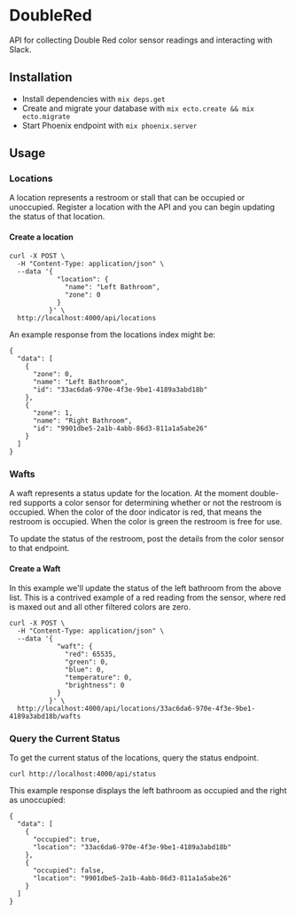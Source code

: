 # DoubleRed

API for collecting Double Red color sensor readings and interacting with Slack.

## Installation
  * Install dependencies with `mix deps.get`
  * Create and migrate your database with `mix ecto.create && mix ecto.migrate`
  * Start Phoenix endpoint with `mix phoenix.server`

## Usage

### Locations

A location represents a restroom or stall that can be occupied or unoccupied. Register a location with the API and you can begin updating the status of that location.

#### Create a location

```
curl -X POST \
  -H "Content-Type: application/json" \
  --data '{
            "location": {
              "name": "Left Bathroom",
              "zone": 0
            }
          }' \
  http://localhost:4000/api/locations
```

An example response from the locations index might be:

```
{
  "data": [
    {
      "zone": 0,
      "name": "Left Bathroom",
      "id": "33ac6da6-970e-4f3e-9be1-4189a3abd18b"
    },
    {
      "zone": 1,
      "name": "Right Bathroom",
      "id": "9901dbe5-2a1b-4abb-86d3-811a1a5abe26"
    }
  ]
}
```

### Wafts

A waft represents a status update for the location. At the moment double-red supports a color sensor for determining whether or not the restroom is occupied. When the color of the door indicator is red, that means the restroom is occupied. When the color is green the restroom is free for use.

To update the status of the restroom, post the details from the color sensor to that endpoint.


#### Create a Waft

In this example we'll update the status of the left bathroom from the above list. This is a contrived example of a red reading from the sensor, where red is maxed out and all other filtered colors are zero.

```
curl -X POST \
  -H "Content-Type: application/json" \
  --data '{
            "waft": {
              "red": 65535,
              "green": 0,
              "blue": 0,
              "temperature": 0,
              "brightness": 0
            }
          }' \
  http://localhost:4000/api/locations/33ac6da6-970e-4f3e-9be1-4189a3abd18b/wafts
```

### Query the Current Status

To get the current status of the locations, query the status endpoint.

```
curl http://localhost:4000/api/status
```

This example response displays the left bathroom as occupied and the right as unoccupied:

```
{
  "data": [
    {
      "occupied": true,
      "location": "33ac6da6-970e-4f3e-9be1-4189a3abd18b"
    },
    {
      "occupied": false,
      "location": "9901dbe5-2a1b-4abb-86d3-811a1a5abe26"
    }
  ]
}
```
